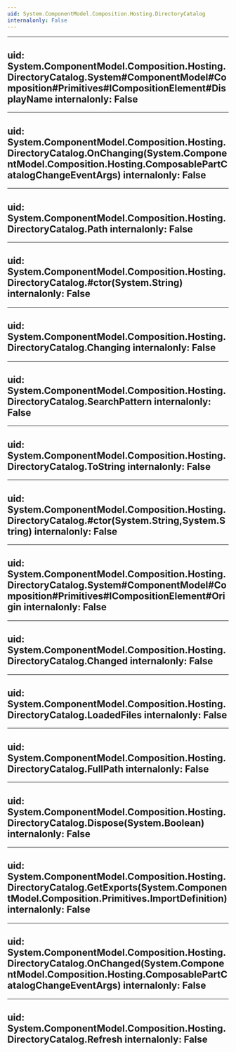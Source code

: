 ```yaml
---
uid: System.ComponentModel.Composition.Hosting.DirectoryCatalog
internalonly: False
---
```


---
uid: System.ComponentModel.Composition.Hosting.DirectoryCatalog.System#ComponentModel#Composition#Primitives#ICompositionElement#DisplayName
internalonly: False
---

---
uid: System.ComponentModel.Composition.Hosting.DirectoryCatalog.OnChanging(System.ComponentModel.Composition.Hosting.ComposablePartCatalogChangeEventArgs)
internalonly: False
---

---
uid: System.ComponentModel.Composition.Hosting.DirectoryCatalog.Path
internalonly: False
---

---
uid: System.ComponentModel.Composition.Hosting.DirectoryCatalog.#ctor(System.String)
internalonly: False
---

---
uid: System.ComponentModel.Composition.Hosting.DirectoryCatalog.Changing
internalonly: False
---

---
uid: System.ComponentModel.Composition.Hosting.DirectoryCatalog.SearchPattern
internalonly: False
---

---
uid: System.ComponentModel.Composition.Hosting.DirectoryCatalog.ToString
internalonly: False
---

---
uid: System.ComponentModel.Composition.Hosting.DirectoryCatalog.#ctor(System.String,System.String)
internalonly: False
---

---
uid: System.ComponentModel.Composition.Hosting.DirectoryCatalog.System#ComponentModel#Composition#Primitives#ICompositionElement#Origin
internalonly: False
---

---
uid: System.ComponentModel.Composition.Hosting.DirectoryCatalog.Changed
internalonly: False
---

---
uid: System.ComponentModel.Composition.Hosting.DirectoryCatalog.LoadedFiles
internalonly: False
---

---
uid: System.ComponentModel.Composition.Hosting.DirectoryCatalog.FullPath
internalonly: False
---

---
uid: System.ComponentModel.Composition.Hosting.DirectoryCatalog.Dispose(System.Boolean)
internalonly: False
---

---
uid: System.ComponentModel.Composition.Hosting.DirectoryCatalog.GetExports(System.ComponentModel.Composition.Primitives.ImportDefinition)
internalonly: False
---

---
uid: System.ComponentModel.Composition.Hosting.DirectoryCatalog.OnChanged(System.ComponentModel.Composition.Hosting.ComposablePartCatalogChangeEventArgs)
internalonly: False
---

---
uid: System.ComponentModel.Composition.Hosting.DirectoryCatalog.Refresh
internalonly: False
---
